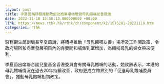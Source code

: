 ```yaml
---
layout: post
title: 李夏茵稱積極推動政府及商業場地增設母乳餵哺友善設施
date: 2022-11-18 15:50:13.000000000 +08:00
link: https://news.rthk.hk/rthk/ch/component/k2/1676201-20221118.htm
categories: rthk
---
```


醫務衞生局副局長李夏茵說，將積極推動「母乳餵哺友善」場所及工作間政策，令政府場所和商業發展項目內的育嬰間和哺集乳室增加，為餵哺母乳的婦女帶來便利。

李夏茵出席聯合國兒童基金香港委員會有關母乳餵哺的活動，她致辭表示，本港的母乳餵哺情況在過去20年持續改善，政府更成立跨界別的「促進母乳餵哺委員會」，推動母乳餵哺相關政策。
